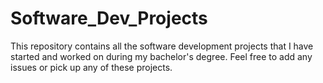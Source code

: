 # Software_Dev_Projects
This repository contains all the software development projects that I have started and worked on during my bachelor's degree. Feel free to add any issues or pick up any of these projects.
